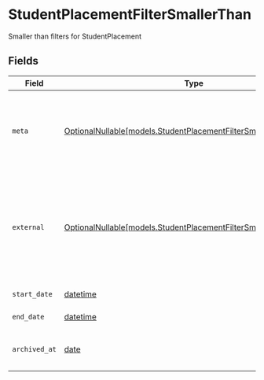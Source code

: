 # StudentPlacementFilterSmallerThan

Smaller than filters for StudentPlacement


## Fields

| Field                                                                                                                                                                    | Type                                                                                                                                                                     | Required                                                                                                                                                                 | Description                                                                                                                                                              | Example                                                                                                                                                                  |
| ------------------------------------------------------------------------------------------------------------------------------------------------------------------------ | ------------------------------------------------------------------------------------------------------------------------------------------------------------------------ | ------------------------------------------------------------------------------------------------------------------------------------------------------------------------ | ------------------------------------------------------------------------------------------------------------------------------------------------------------------------ | ------------------------------------------------------------------------------------------------------------------------------------------------------------------------ |
| `meta`                                                                                                                                                                   | [OptionalNullable[models.StudentPlacementFilterSmallerThanMeta]](../models/studentplacementfiltersmallerthanmeta.md)                                                     | :heavy_minus_sign:                                                                                                                                                       | Metadata information for the StudentPlacement                                                                                                                            | {<br/>"createdAt": "2024-01-15T10:30:00Z",<br/>"updatedAt": "2024-01-15T10:30:00Z"<br/>}                                                                                 |
| `external`                                                                                                                                                               | [OptionalNullable[models.StudentPlacementFilterSmallerThanExternal]](../models/studentplacementfiltersmallerthanexternal.md)                                             | :heavy_minus_sign:                                                                                                                                                       | External is a reusable object that can be used to store external information about the student placement from another system, used for third-party integration tracking. |                                                                                                                                                                          |
| `start_date`                                                                                                                                                             | [datetime](https://docs.python.org/3/library/datetime.html#datetime-objects)                                                                                             | :heavy_minus_sign:                                                                                                                                                       | The start date of the placement                                                                                                                                          | 2024-01-15                                                                                                                                                               |
| `end_date`                                                                                                                                                               | [datetime](https://docs.python.org/3/library/datetime.html#datetime-objects)                                                                                             | :heavy_minus_sign:                                                                                                                                                       | The end date of the placement                                                                                                                                            | 2024-01-15                                                                                                                                                               |
| `archived_at`                                                                                                                                                            | [date](https://docs.python.org/3/library/datetime.html#date-objects)                                                                                                     | :heavy_minus_sign:                                                                                                                                                       | The timestamp the placement was archived for the student                                                                                                                 | 2024-01-15T10:30:00Z                                                                                                                                                     |